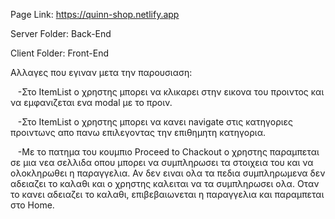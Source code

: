 Page Link: https://quinn-shop.netlify.app

Server Folder: Back-End

Client Folder: Front-End

Αλλαγες που εγιναν μετα την παρουσιαση:

   -Στο ItemList ο χρηστης μπορει να κλικαρει στην εικονα του προιντος και να εμφανιζεται ενα modal με το προιν.

   -Στο ItemList o χρηστης μπορει να κανει navigate στις κατηγοριες προιντωνς απο πανω επιλεγοντας την επιθημητη κατηγορια.

   -Με το πατημα του κουμπιο Proceed to Chackout ο χρηστης παραμπεται σε μια νεα σελλιδα οπου μπορει να συμπληρωσει τα στοιχεια του και να ολοκληρωθει η παραγγελια. Αν δεν ειναι ολα τα πεδια συμπληρωμενα δεν αδειαζει το καλαθι και ο χρηστης καλειται να τα συμπληρωσει ολα. Οταν το κανει αδειαζει το καλαθι, επιβεβαιωνεται η παραγγελια και παραμπεται στο Home.
